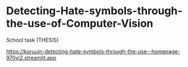 # Detecting-Hate-symbols-through-the-use-of-Computer-Vision
School task (THESIS)


https://koruuin-detecting-hate-symbols-through-the-use--homepage-970vi2.streamlit.app

